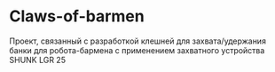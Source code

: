# Claws-of-barmen
Проект, связанный с разработкой клешней для захвата/удержания банки для робота-бармена с применением захватного устройства SHUNK LGR 25
